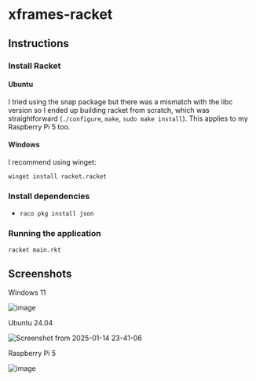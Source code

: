 # xframes-racket

## Instructions

### Install Racket

#### Ubuntu

I tried using the snap package but there was a mismatch with the libc version so I ended up building racket from scratch, which was straightforward (`./configure`, `make`, `sudo make install`). This applies to my Raspberry Pi 5 too.

#### Windows

I recommend using winget:

`winget install racket.racket`

### Install dependencies

- `raco pkg install json`

### Running the application

`racket main.rkt`

## Screenshots

Windows 11

![image](https://github.com/user-attachments/assets/164f1565-4f1d-4095-8c34-8caa5bc27d51)

Ubuntu 24.04

![Screenshot from 2025-01-14 23-41-06](https://github.com/user-attachments/assets/8ea2c431-d3d9-4855-bfd5-4a516f13ac9e)

Raspberry Pi 5

![image](https://github.com/user-attachments/assets/52370e42-0a3e-4385-a26a-11a9a867e031)
